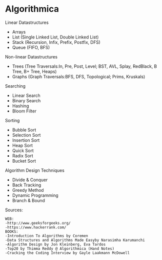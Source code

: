 # Algorithmica

Linear Datastructures
- Arrays
- List (Single Linked List, Double Linked List)
- Stack (Recursion, Infix, Prefix, Postfix, DFS)
- Queue (FIFO, BFS)

Non-linear Datastructures
- Trees (Tree Traversals:In, Pre, Post, Level; BST, AVL, Splay, RedBlack, B Tree, B+ Tree, Heaps) 
- Graphs (Graph Traversals:BFS, DFS, Topological; Prims, Kruskals)

Searching
- Linear Search
- Binary Search
- Hashing
- Bloom Filter

Sorting
- Bubble Sort
- Selection Sort
- Insertion Sort
- Heap Sort
- Quick Sort
- Radix Sort
- Bucket Sort

Algorithm Design Techniques
- Divide & Conquer
- Back Tracking
- Greedy Method
- Dynamic Programming
- Branch & Bound

Sources:
~~~~~~~~~
WEB: 
-http://www.geeksforgeeks.org/
-https://www.hackerrank.com/
BOOKS:
-Introduction To Algorithms by Coremen
-Data Structures and Algorithms Made Easyby Narasimha Karumanchi
-Algorithm Design by Jon Kleinberg, Eva Tardos
-Top20 by Thimma Reddy @ Algorithmica (Hand Notes)
-Cracking the Coding Interview by Gayle Laakmann McDowell
